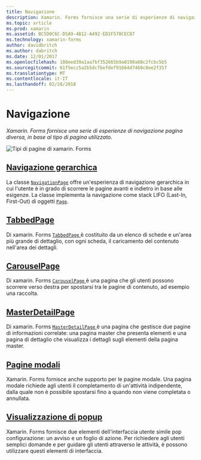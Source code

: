 ```yaml
---
title: Navigazione
description: Xamarin. Forms fornisce una serie di esperienze di navigazione pagina diversa, in base al tipo di pagina utilizzato.
ms.topic: article
ms.prod: xamarin
ms.assetid: BC5D0C6C-D5A9-4B12-A492-ED1F570CEC87
ms.technology: xamarin-forms
author: davidbritch
ms.author: dabritch
ms.date: 12/01/2017
ms.openlocfilehash: 180eed39a1aa7bf352665b9a0198a88c2fcbc5b5
ms.sourcegitcommit: 61f5ecc5a2b5dcfbefdef91664d7460c0ee2f357
ms.translationtype: MT
ms.contentlocale: it-IT
ms.lasthandoff: 02/28/2018
---
```

# <a name="navigation"></a>Navigazione

_Xamarin. Forms fornisce una serie di esperienze di navigazione pagina diversa, in base al tipo di pagina utilizzato._

![](images/page-types.png "Tipi di pagine di xamarin. Forms")

## <a name="hierarchical-navigationhierarchicalmd"></a>[Navigazione gerarchica](hierarchical.md)

La classe [`NavigationPage`](https://developer.xamarin.com/api/type/Xamarin.Forms.NavigationPage/) offre un'esperienza di navigazione gerarchica in cui l'utente è in grado di scorrere le pagine avanti e indietro in base alle esigenze. La classe implementa la navigazione come stack LIFO (Last-In, First-Out) di oggetti [`Page`](https://developer.xamarin.com/api/type/Xamarin.Forms.Page/).

## <a name="tabbedpagetabbed-pagemd"></a>[TabbedPage](tabbed-page.md)

Di xamarin. Forms [ `TabbedPage` ](https://developer.xamarin.com/api/type/Xamarin.Forms.TabbedPage/) è costituito da un elenco di schede e un'area più grande di dettaglio, con ogni scheda, il caricamento del contenuto nell'area dei dettagli.

## <a name="carouselpagecarousel-pagemd"></a>[CarouselPage](carousel-page.md)

Di xamarin. Forms [ `CarouselPage` ](https://developer.xamarin.com/api/type/Xamarin.Forms.CarouselPage/) è una pagina che gli utenti possono scorrere verso destra per spostarsi tra le pagine di contenuto, ad esempio una raccolta.

## <a name="masterdetailpagemaster-detail-pagemd"></a>[MasterDetailPage](master-detail-page.md)

Di xamarin. Forms [ `MasterDetailPage` ](https://developer.xamarin.com/api/type/Xamarin.Forms.MasterDetailPage/) è una pagina che gestisce due pagine di informazioni correlate: una pagina master che presenta elementi e una pagina di dettaglio che visualizza i dettagli sugli elementi della pagina master.

## <a name="modal-pagesmodalmd"></a>[Pagine modali](modal.md)

Xamarin. Forms fornisce anche supporto per le pagine modale. Una pagina modale richiede agli utenti il completamento di un'attività indipendente, dalla quale non è possibile spostarsi fino a quando non viene completata o annullata.

## <a name="displaying-pop-upspop-upsmd"></a>[Visualizzazione di popup](pop-ups.md)

Xamarin. Forms fornisce due elementi dell'interfaccia utente simile pop configurazione: un avviso e un foglio di azione. Per richiedere agli utenti semplici domande e per guidare gli utenti attraverso le attività, è possono utilizzare questi elementi di interfaccia.

